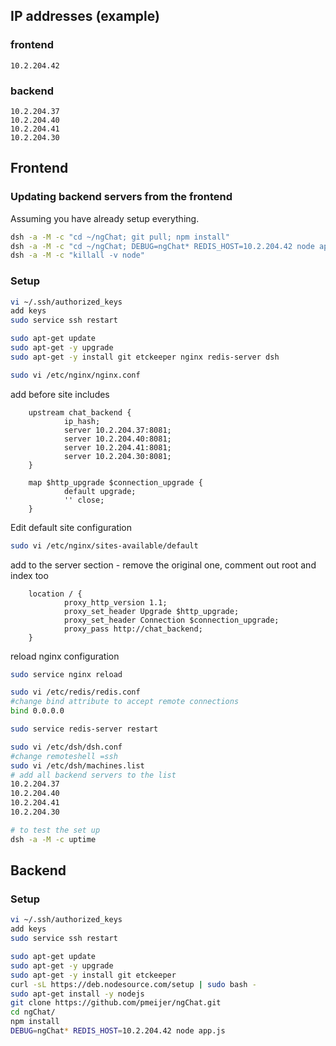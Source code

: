 ## IP addresses (example)

### frontend

    10.2.204.42
    
### backend

    10.2.204.37
    10.2.204.40
    10.2.204.41
    10.2.204.30


    
    
## Frontend

### Updating backend servers from the frontend

Assuming you have already setup everything.

```bash
dsh -a -M -c "cd ~/ngChat; git pull; npm install"
dsh -a -M -c "cd ~/ngChat; DEBUG=ngChat* REDIS_HOST=10.2.204.42 node app.js"
dsh -a -M -c "killall -v node"
```

### Setup

```bash
vi ~/.ssh/authorized_keys
add keys
sudo service ssh restart

sudo apt-get update
sudo apt-get -y upgrade
sudo apt-get -y install git etckeeper nginx redis-server dsh

sudo vi /etc/nginx/nginx.conf
```

add before site includes

```nginx
    upstream chat_backend {
            ip_hash;
            server 10.2.204.37:8081;
            server 10.2.204.40:8081;
            server 10.2.204.41:8081;
            server 10.2.204.30:8081;
    }

    map $http_upgrade $connection_upgrade {
            default upgrade;
            '' close;
    }
```

Edit default site configuration

```bash      
sudo vi /etc/nginx/sites-available/default
```

add to the server section - remove the original one, comment out root and index too

```nginx
    location / {
            proxy_http_version 1.1;
            proxy_set_header Upgrade $http_upgrade;
            proxy_set_header Connection $connection_upgrade;
            proxy_pass http://chat_backend;
    }
```   

reload nginx configuration

```bash
sudo service nginx reload

sudo vi /etc/redis/redis.conf
#change bind attribute to accept remote connections
bind 0.0.0.0

sudo service redis-server restart

sudo vi /etc/dsh/dsh.conf
#change remoteshell =ssh
sudo vi /etc/dsh/machines.list
# add all backend servers to the list
10.2.204.37
10.2.204.40
10.2.204.41
10.2.204.30

# to test the set up
dsh -a -M -c uptime
```

## Backend

### Setup

```bash
vi ~/.ssh/authorized_keys
add keys
sudo service ssh restart

sudo apt-get update
sudo apt-get -y upgrade
sudo apt-get -y install git etckeeper 
curl -sL https://deb.nodesource.com/setup | sudo bash -
sudo apt-get install -y nodejs
git clone https://github.com/pmeijer/ngChat.git
cd ngChat/
npm install
DEBUG=ngChat* REDIS_HOST=10.2.204.42 node app.js
```

